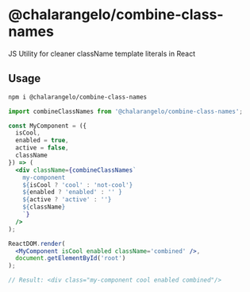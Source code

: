 # @chalarangelo/combine-class-names

JS Utility for cleaner className template literals in React

## Usage

```sh
npm i @chalarangelo/combine-class-names
```

```jsx
import combineClassNames from '@chalarangelo/combine-class-names';

const MyComponent = ({
  isCool,
  enabled = true,
  active = false,
  className
}) => (
  <div className={combineClassNames`
    my-component
    ${isCool ? 'cool' : 'not-cool'}
    ${enabled ? 'enabled' : '' }
    ${active ? 'active' : ''}
    ${className}
    `}
  />
);

ReactDOM.render(
  <MyComponent isCool enabled className='combined' />,
  document.getElementById('root')
);

// Result: <div class="my-component cool enabled combined"/>
```
